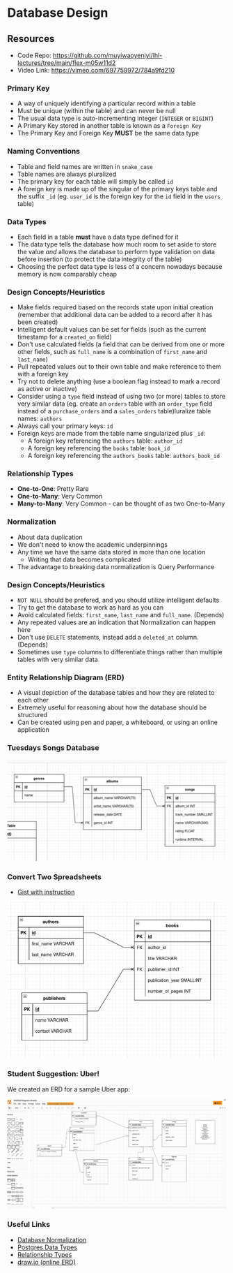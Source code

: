 # Database Design

## Resources

 - Code Repo: https://github.com/muyiwaoyeniyi/lhl-lectures/tree/main/flex-m05w11d2
 - Video Link: https://vimeo.com/697759972/784a9fd210

### Primary Key

- A way of uniquely identifying a particular record within a table
- Must be unique (within the table) and can never be null
- The usual data type is auto-incrementing integer (`INTEGER` or `BIGINT`)
- A Primary Key stored in another table is known as a `Foreign Key`
- The Primary Key and Foreign Key **MUST** be the same data type

### Naming Conventions

- Table and field names are written in `snake_case`
- Table names are always pluralized
- The primary key for each table will simply be called `id`
- A foreign key is made up of the singular of the primary keys table and the suffix `_id` (eg. `user_id` is the foreign key for the `id` field in the `users` table)

### Data Types

- Each field in a table **must** have a data type defined for it
- The data type tells the database how much room to set aside to store the value _and_ allows the database to perform type validation on data before insertion (to protect the data integrity of the table)
- Choosing the perfect data type is less of a concern nowadays because memory is now comparably cheap

### Design Concepts/Heuristics

- Make fields required based on the records state upon initial creation (remember that additional data can be added to a record after it has been created)
- Intelligent default values can be set for fields (such as the current timestamp for a `created_on` field)
- Don't use calculated fields (a field that can be derived from one or more other fields, such as `full_name` is a combination of `first_name` and `last_name`)
- Pull repeated values out to their own table and make reference to them with a foreign key
- Try not to delete anything (use a boolean flag instead to mark a record as active or inactive)
- Consider using a `type` field instead of using two (or more) tables to store very similar data (eg. create an `orders` table with an `order_type` field instead of a `purchase_orders` and a `sales_orders` table)luralize table names: `authors`
 - Always call your primary keys: `id`
 - Foreign keys are made from the table name singularized plus `_id`:
     - A foreign key referencing the `authors` table: `author_id`
     - A foreign key referencing the `books` table: `book_id`
     - A foreign key referencing the `authors_books` table: `authors_book_id`

### Relationship Types

 - **One-to-One**: Pretty Rare
 - **One-to-Many**: Very Common
 - **Many-to-Many**: Very Common - can be thought of as two One-to-Many

### Normalization

 - About data duplication
 - We don't need to know the academic underpinnings
 - Any time we have the same data stored in more than one location
   - Writing that data becomes complicated
 - The advantage to breaking data normalization is Query Performance

### Design Concepts/Heuristics

 - `NOT NULL` should be prefered, and you should utilize intelligent defaults
 - Try to get the database to work as hard as you can
 - Avoid calculated fields: `first_name`, `last_name` and `full_name`. (Depends)
 - Any repeated values are an indication that Normalization can happen here
 - Don't use `DELETE` statements, instead add a `deleted_at` column. (Depends)
 - Sometimes use `type` columns to differentiate things rather than multiple tables with very similar data


### Entity Relationship Diagram (ERD)

- A visual depiction of the database tables and how they are related to each other
- Extremely useful for reasoning about how the database should be structured
- Can be created using pen and paper, a whiteboard, or using an online application

### Tuesdays Songs Database

![Songs Database](songs_database.png)

### Convert Two Spreadsheets
- [Gist with instruction](https://gist.github.com/andydlindsay/20e7305e853bad7b587f294b054cf8de)

![Books and Authors](books_schema_erd.png)

### Student Suggestion: Uber!
We created an ERD for a sample Uber app:

![Uber App](uber.png)

### Useful Links
* [Database Normalization](https://en.wikipedia.org/wiki/Database_normalization)
* [Postgres Data Types](http://www.postgresqltutorial.com/postgresql-data-types/)
* [Relationship Types](http://etutorials.org/SQL/Database+design+for+mere+mortals/Part+II+The+Design+Process/Chapter+10.+Table+Relationships/Types+of+Relationships/)
* [draw.io (online ERD)](https://www.draw.io/)